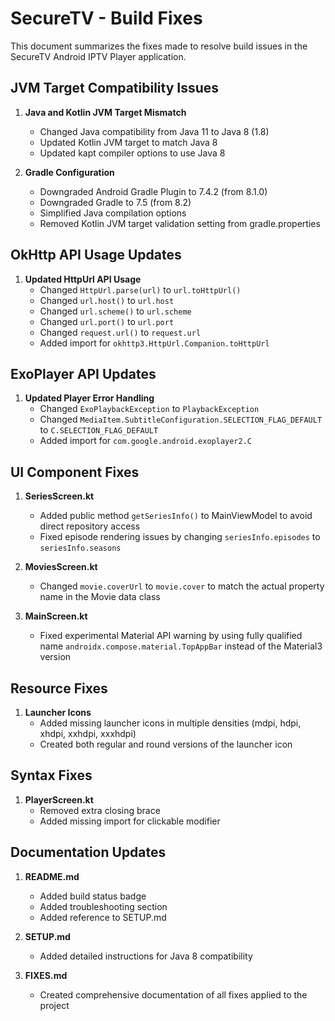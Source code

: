 # SecureTV - Build Fixes

This document summarizes the fixes made to resolve build issues in the SecureTV Android IPTV Player application.

## JVM Target Compatibility Issues

1. **Java and Kotlin JVM Target Mismatch**
   - Changed Java compatibility from Java 11 to Java 8 (1.8)
   - Updated Kotlin JVM target to match Java 8
   - Updated kapt compiler options to use Java 8

2. **Gradle Configuration**
   - Downgraded Android Gradle Plugin to 7.4.2 (from 8.1.0)
   - Downgraded Gradle to 7.5 (from 8.2)
   - Simplified Java compilation options
   - Removed Kotlin JVM target validation setting from gradle.properties

## OkHttp API Usage Updates

1. **Updated HttpUrl API Usage**
   - Changed `HttpUrl.parse(url)` to `url.toHttpUrl()`
   - Changed `url.host()` to `url.host`
   - Changed `url.scheme()` to `url.scheme`
   - Changed `url.port()` to `url.port`
   - Changed `request.url()` to `request.url`
   - Added import for `okhttp3.HttpUrl.Companion.toHttpUrl`

## ExoPlayer API Updates

1. **Updated Player Error Handling**
   - Changed `ExoPlaybackException` to `PlaybackException`
   - Changed `MediaItem.SubtitleConfiguration.SELECTION_FLAG_DEFAULT` to `C.SELECTION_FLAG_DEFAULT`
   - Added import for `com.google.android.exoplayer2.C`

## UI Component Fixes

1. **SeriesScreen.kt**
   - Added public method `getSeriesInfo()` to MainViewModel to avoid direct repository access
   - Fixed episode rendering issues by changing `seriesInfo.episodes` to `seriesInfo.seasons`

2. **MoviesScreen.kt**
   - Changed `movie.coverUrl` to `movie.cover` to match the actual property name in the Movie data class

3. **MainScreen.kt**
   - Fixed experimental Material API warning by using fully qualified name `androidx.compose.material.TopAppBar` instead of the Material3 version

## Resource Fixes

1. **Launcher Icons**
   - Added missing launcher icons in multiple densities (mdpi, hdpi, xhdpi, xxhdpi, xxxhdpi)
   - Created both regular and round versions of the launcher icon

## Syntax Fixes

1. **PlayerScreen.kt**
   - Removed extra closing brace
   - Added missing import for clickable modifier

## Documentation Updates

1. **README.md**
   - Added build status badge
   - Added troubleshooting section
   - Added reference to SETUP.md

2. **SETUP.md**
   - Added detailed instructions for Java 8 compatibility

3. **FIXES.md**
   - Created comprehensive documentation of all fixes applied to the project